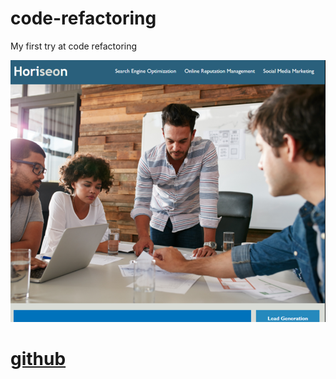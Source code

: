 # code-refactoring

My first try at code refactoring



![screenshot](Screenshot.png)

[github](https://github.com/SheriB7/code-refactoring)
=======